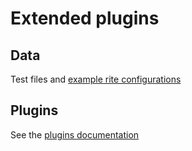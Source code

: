 # Extended plugins
## Data
Test files and [example rite configurations](data/README.md)

## Plugins
See the [plugins documentation](plugins/README.md)
